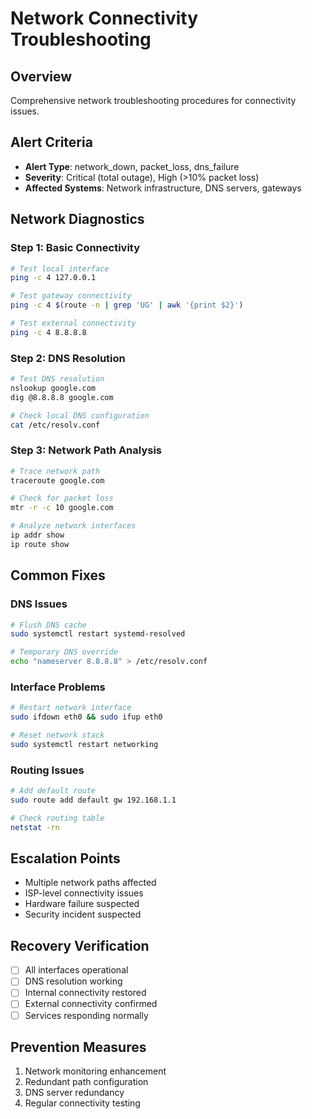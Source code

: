 # Network Connectivity Troubleshooting

## Overview
Comprehensive network troubleshooting procedures for connectivity issues.

## Alert Criteria
- **Alert Type**: network_down, packet_loss, dns_failure
- **Severity**: Critical (total outage), High (>10% packet loss)
- **Affected Systems**: Network infrastructure, DNS servers, gateways

## Network Diagnostics

### Step 1: Basic Connectivity
```bash
# Test local interface
ping -c 4 127.0.0.1

# Test gateway connectivity
ping -c 4 $(route -n | grep 'UG' | awk '{print $2}')

# Test external connectivity
ping -c 4 8.8.8.8
```

### Step 2: DNS Resolution
```bash
# Test DNS resolution
nslookup google.com
dig @8.8.8.8 google.com

# Check local DNS configuration
cat /etc/resolv.conf
```

### Step 3: Network Path Analysis
```bash
# Trace network path
traceroute google.com

# Check for packet loss
mtr -r -c 10 google.com

# Analyze network interfaces
ip addr show
ip route show
```

## Common Fixes

### DNS Issues
```bash
# Flush DNS cache
sudo systemctl restart systemd-resolved

# Temporary DNS override
echo "nameserver 8.8.8.8" > /etc/resolv.conf
```

### Interface Problems
```bash
# Restart network interface
sudo ifdown eth0 && sudo ifup eth0

# Reset network stack
sudo systemctl restart networking
```

### Routing Issues
```bash
# Add default route
sudo route add default gw 192.168.1.1

# Check routing table
netstat -rn
```

## Escalation Points
- Multiple network paths affected
- ISP-level connectivity issues
- Hardware failure suspected
- Security incident suspected

## Recovery Verification
- [ ] All interfaces operational
- [ ] DNS resolution working
- [ ] Internal connectivity restored
- [ ] External connectivity confirmed
- [ ] Services responding normally

## Prevention Measures
1. Network monitoring enhancement
2. Redundant path configuration
3. DNS server redundancy
4. Regular connectivity testing
